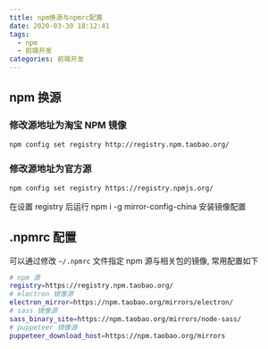 ```yaml
---
title: npm换源与npmrc配置
date: 2020-03-30 18:12:41
tags:
  - npm
  - 前端开发
categories: 前端开发
---
```


## npm 换源

### 修改源地址为淘宝 NPM 镜像

```sh
npm config set registry http://registry.npm.taobao.org/
```

### 修改源地址为官方源

```sh
npm config set registry https://registry.npmjs.org/
```

在设置 registry 后运行 npm i -g mirror-config-china 安装镜像配置

## .npmrc 配置

可以通过修改 `~/.npmrc` 文件指定 npm 源与相关包的镜像, 常用配置如下

```sh
# npm 源
registry=https://registry.npm.taobao.org/
# electron 镜像源
electron_mirror=https://npm.taobao.org/mirrors/electron/
# sass 镜像源
sass_binary_site=https://npm.taobao.org/mirrors/node-sass/
# puppeteer 镜像源
puppeteer_download_host=https://npm.taobao.org/mirrors
```
